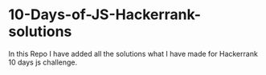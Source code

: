 # 10-Days-of-JS-Hackerrank-solutions
In this Repo I have added all the solutions what I have made for Hackerrank 10 days js challenge.  
